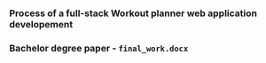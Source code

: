 ### Process of a full-stack Workout planner web application developement
### Bachelor degree paper - `final_work.docx`
